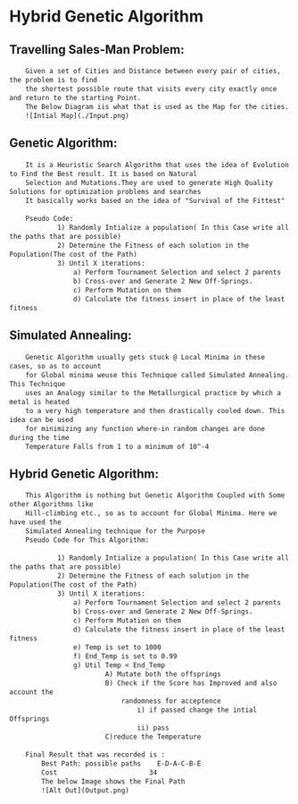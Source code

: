 # Hybrid Genetic Algorithm

## Travelling Sales-Man Problem:
    
        Given a set of Cities and Distance between every pair of cities, the problem is to find
        the shortest possible route that visits every city exactly once and return to the starting Point.
        The Below Diagram iis what that is used as the Map for the cities.
        ![Intial Map](./Input.png)

## Genetic Algorithm:
        It is a Heuristic Search Algorithm that uses the idea of Evolution to Find the Best result. It is based on Natural 
        Selection and Mutations.They are used to generate High Quality Solutions for optimization problems and searches
        It basically works based on the idea of "Survival of the Fittest"
        
        Pseudo Code:
                1) Randomly Intialize a population( In this Case write all the paths that are possible)
                2) Determine the Fitness of each solution in the Population(The cost of the Path)
                3) Until X iterations:
                    a) Perform Tournament Selection and select 2 parents
                    b) Cross-over and Generate 2 New Off-Springs.
                    c) Perform Mutation on them
                    d) Calculate the fitness insert in place of the least fitness

## Simulated Annealing:

        Genetic Algorithm usually gets stuck @ Local Minima in these cases, so as to account
        for Global minima weuse this Technique called Simulated Annealing. This Technique 
        uses an Analogy similar to the Metallurgical practice by which a metal is heated 
        to a very high temperature and then drastically cooled down. This idea can be used 
        for minimizing any function where-in random changes are done during the time 
        Temperature Falls from 1 to a minimum of 10^-4

## Hybrid Genetic Algorithm:

        This Algorithm is nothing but Genetic Algorithm Coupled with Some other Algorithms like 
        Hill-climbing etc., so as to account for Global Minima. Here we have used the 
        Simulated Annealing technique for the Purpose
        Pseudo Code for This Algorithm:

                1) Randomly Intialize a population( In this Case write all the paths that are possible)
                2) Determine the Fitness of each solution in the Population(The cost of the Path)
                3) Until X iterations:
                    a) Perform Tournament Selection and select 2 parents
                    b) Cross-over and Generate 2 New Off-Springs.
                    c) Perform Mutation on them
                    d) Calculate the fitness insert in place of the least fitness
                    e) Temp is set to 1000
                    f) End_Temp is set to 0.99
                    g) Util Temp < End_Temp    
                            A) Mutate both the offsprings
                            B) Check if the Score has Improved and also account the 
                                randomness for acceptence
                                    i) if passed change the intial Offsprings
                                    ii) pass
                            C)reduce the Temperature
        
        Final Result that was recorded is :
            Best Path: possible paths    E-D-A-C-B-E
            Cost                       34
            The below Image shows the Final Path
            ![Alt Out](Output.png)
